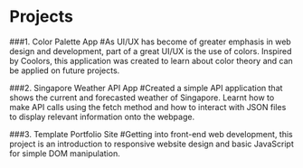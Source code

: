 # Projects

###1. Color Palette App
#As UI/UX has become of greater emphasis in web design and development, part of a great UI/UX is the use of colors. Inspired by Coolors, this application was created to learn about color theory and can be applied on future projects.

###2. Singapore Weather API App
#Created a simple API application that shows the current and forecasted weather of Singapore. Learnt how to make API calls using the fetch method and how to   interact with JSON files to display relevant information onto the webpage.

###3. Template Portfolio Site
#Getting into front-end web development, this project is an introduction to responsive website design and basic JavaScript for simple DOM manipulation.
